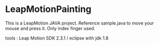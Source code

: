 # LeapMotionPainting

This is a LeapMotion JAVA project.
Reference sample.java to move your mouse and press it.
Only index finger used.

tools : Leap Motion SDK 2.3.1 / eclipse with jdk 1.8
